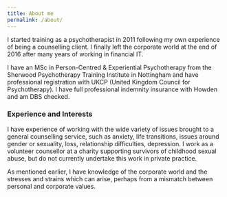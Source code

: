 ```yaml
---
title: About me
permalink: /about/
---
```

I started training as a psychotherapist in 2011 following my own experience of being a counselling client. I finally left the corporate world at the end of 2016 after many years of working in financial IT.

I have an MSc in Person-Centred &amp; Experiential Psychotherapy from the Sherwood Psychotherapy Training Institute in Nottingham and have professional registration with UKCP (United Kingdom Council for Psychotherapy). I have full professional indemnity insurance with Howden and am DBS checked.

### Experience and Interests

I have experience of working with the wide variety of issues brought to a general counselling service, such as anxiety, life transitions, issues around gender or sexuality, loss, relationship difficulties, depression. I work as a volunteer counsellor at a charity supporting survivors of childhood sexual abuse, but do not currently undertake this work in private practice.

As mentioned earlier, I have knowledge of the corporate world and the stresses and strains which can arise, perhaps from a mismatch between personal and corporate values. 


